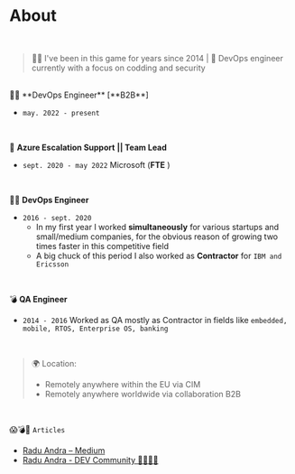 # About                                 

<br />

> 🧙‍♂️ I've been in this game for years since 2014  | 🚀 DevOps engineer  currently with a focus on codding and security
>
<br />
🧙‍♂️ **DevOps Engineer**  [**B2B**]

- `may. 2022 - present`
<br />

🚀 **Azure Escalation Support** **|| Team Lead**

- `sept. 2020 - may 2022`  Microsoft (**FTE** )
<br />
 
🧙‍♂️ **DevOps Engineer** 

- `2016 - sept. 2020`
  - In my first year I worked **simultaneously** for various startups and small/medium companies, for the obvious reason of growing two times faster in this competitive field
  - A big chuck of this period I also worked as **Contractor** for `IBM and Ericsson`

<br />

💣 **QA Engineer** 

- `2014 - 2016` Worked as QA mostly as Contractor in fields like `embedded, mobile, RTOS, Enterprise OS, banking`
<br />



> 🌍 Location:
> - Remotely anywhere within the EU via CIM
> - Remotely anywhere worldwide via collaboration B2B

<br />



😱💣🤯  `Articles`

- [Radu Andra – Medium](https://medium.com/@andragabr)
- [Radu Andra - DEV Community 👩‍💻👨‍💻](https://dev.to/dummyandra)





  


